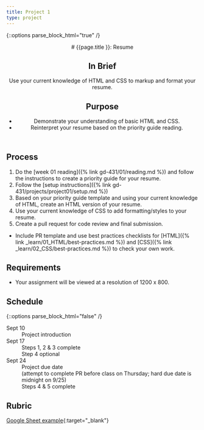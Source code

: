 ```yaml
---
title: Project 1
type: project
---
```


{::options parse_block_html="true" /}

<header>
# {{page.title }}: Resume

## In Brief
Use your current knowledge of HTML and CSS to markup and format your resume.

## Purpose
- Demonstrate your understanding of basic HTML and CSS.
- Reinterpret your resume based on the priority guide reading.
</header>

<section>

## Process
1. Do the [week 01 reading]({% link gd-431/01/reading.md %}) and follow the instructions to create a priority guide for your resume.
1. Follow the [setup instructions]({% link gd-431/projects/project01/setup.md %})
1. Based on your priority guide template and using your current knowledge of HTML, create an HTML version of your resume.
1. Use your current knowledge of CSS to add formatting/styles to your resume.
1. Create a pull request for code review and final submission.
  - Include PR template and use best practices checklists for [HTML]({% link _learn/01_HTML/best-practices.md %}) and [CSS]({% link _learn/02_CSS/best-practices.md %}) to check your own work.

## Requirements
- Your assignment will be viewed at a resolution of 1200 x 800.

</section>

<aside>

## Schedule

{::options parse_block_html="false" /}
<dl>
<dt>Sept 10</dt>
<dd>Project introduction</dd>
<dt>Sept 17</dt>
<dd>Steps 1, 2 & 3 complete</dd>
<dd>Step 4 optional</dd>
<dt>Sept 24</dt>
<dd>Project due date</dd>
<dd class="text-faded">(attempt to complete PR before class on Thursday; hard due date is midnight on 9/25)</dd>
<dd>Steps 4 & 5 complete</dd>
</dl>

## Rubric
[Google Sheet example](https://docs.google.com/spreadsheets/d/e/2PACX-1vSh5-j09DkLj0Pdjwgki14cSTAYWnLl794H4yft27Fg7ijsFyz2XbBa5Od18e_z8V1KXKfzpqj2LhOT/pubhtml?gid=1244627885&single=true){:target="_blank"}

</aside>
